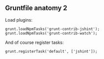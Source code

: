 ##  Gruntfile anatomy 2

Load plugins:

```
grunt.loadNpmTasks('grunt-contrib-jshint');
grunt.loadNpmTasks('grunt-contrib-watch');
```

And of course register tasks:

```
grunt.registerTask('default', ['jshint']);
```
